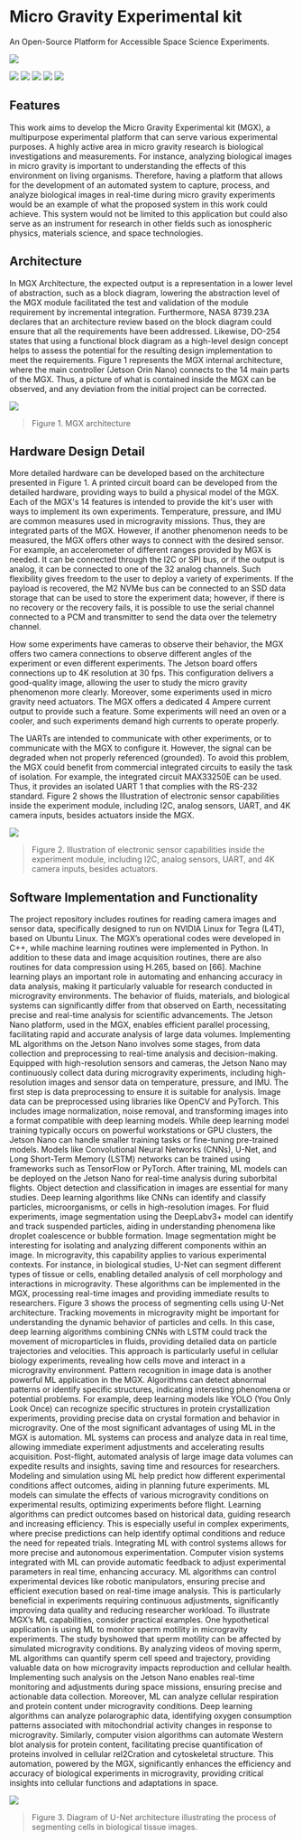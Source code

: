 # Micro Gravity Experimental kit

An Open-Source Platform for Accessible Space Science Experiments.

![](https://github.com/MouraWM/MGX-micro-gravity-experimental-kit/images/wd.jpg)

![](https://img.shields.io/github/stars/MouraWM/MGX-micro-gravity-experimental-kit) ![](https://img.shields.io/github/forks/MouraWM/MGX-micro-gravity-experimental-kit.svg) ![](https://img.shields.io/github/release/MouraWM/MGX-micro-gravity-experimental-kit.svg) ![](https://img.shields.io/github/issues/MouraWM/MGX-micro-gravity-experimental-kit.svg) ![](https://img.shields.io/github/bower/MouraWM/MGX-micro-gravity-experimental-kit.svg)

## Features

This work aims to develop the Micro Gravity Experimental kit (MGX), a multipurpose experimental platform that can serve various experimental purposes. A highly active area in micro gravity research is biological investigations and measurements. For instance, analyzing biological images in micro gravity is important to understanding the effects of this environment on living organisms. Therefore, having a platform that allows for the development of an automated system to capture, process, and analyze biological images in real-time during micro gravity experiments would be an example of what the proposed system in this work could achieve. This system would not be limited to this application but could also serve as an instrument for research in other fields such as ionospheric physics, materials science, and space technologies. 



## Architecture

In MGX Architecture, the expected output is a representation in a lower level of abstraction, such as a block diagram, lowering the abstraction level of the MGX module facilitated the test and validation of the module requirement by incremental integration. Furthermore, NASA 8739.23A declares that an architecture review based on the block diagram could ensure that all the requirements have been addressed. Likewise, DO-254 states that using a functional block diagram as a high-level design concept helps to assess the potential for the resulting design implementation to meet the requirements.
Figure 1 represents the MGX internal architecture, where the main controller (Jetson Orin Nano) connects to the 14 main parts of the MGX. Thus, a picture of what is contained inside the MGX can be observed, and any deviation from the initial project can be corrected.

![](https://github.com/MouraWM/MGX-micro-gravity-experimental-kit/blob/main/images/Fig01.png)

> Figure 1. MGX architecture



## Hardware Design Detail

More detailed hardware can be developed based on the architecture presented in Figure 1. A printed circuit board can be developed from the detailed hardware, providing ways to build a physical model of the MGX. Each of the MGX's 14 features is intended to provide the kit's user with ways to implement its own experiments. Temperature, pressure, and IMU are common measures used in microgravity missions. Thus, they are integrated parts of the MGX. However, if another phenomenon needs to be measured, the MGX offers other ways to connect with the desired sensor. For example, an accelerometer of different ranges provided by MGX is needed. It can be connected through the I2C or SPI bus, or if the output is analog, it can be connected to one of the 32 analog channels. Such flexibility gives freedom to the user to deploy a variety of experiments.
If the payload is recovered, the M2 NVMe bus can be connected to an SSD data storage that can be used to store the experiment data; however, if there is no recovery or the recovery fails, it is possible to use the serial channel connected to a PCM and transmitter to send the data over the telemetry channel. 

How some experiments have cameras to observe their behavior, the MGX offers two camera connections to observe different angles of the experiment or even different experiments. The Jetson board offers connections up to 4K resolution at 30 fps.  This configuration delivers a good-quality image, allowing the user to study the micro gravity phenomenon more clearly. Moreover, some experiments used in micro gravity need actuators. The MGX offers a dedicated 4 Ampere current output to provide such a feature. Some experiments will need an oven or a cooler, and such experiments demand high currents to operate properly.

The UARTs are intended to communicate with other experiments, or to communicate with the MGX to configure it. However, the signal can be degraded when not properly referenced (grounded). To avoid this problem, the MGX could benefit from commercial integrated circuits to easily the task of isolation. For example, the integrated circuit MAX33250E can be used. Thus, it provides an isolated UART 1 that complies with the RS-232 standard. Figure 2 shows the Illustration of electronic sensor capabilities inside the experiment module, including I2C, analog sensors, UART, and 4K camera inputs, besides actuators inside the MGX. 

![](https://github.com/MouraWM/MGX-micro-gravity-experimental-kit/blob/main/images/Fig02.png)

> Figure 2.  Illustration of electronic sensor capabilities inside the experiment module, including I2C, analog sensors, UART, and 4K camera inputs, besides actuators.



## Software Implementation and Functionality

The project repository includes routines for reading camera images and sensor data, specifically designed to run on NVIDIA Linux for Tegra (L4T), based on Ubuntu Linux. The MGX’s operational codes were developed in C++, while machine learning routines were implemented in Python. In addition to these data and image acquisition routines, there are also routines for data compression using H.265, based on [66]. Machine learning plays an important role in automating and enhancing accuracy in data analysis, making it particularly valuable for research conducted in microgravity environments. The behavior of fluids, materials, and biological systems can significantly differ from that observed on Earth, necessitating precise and real-time analysis for scientific advancements. The Jetson Nano platform, used in the MGX, enables efficient parallel processing, facilitating rapid and accurate analysis of large data volumes. Implementing ML algorithms on the Jetson Nano involves some stages, from data collection and preprocessing to real-time analysis and decision-making. Equipped with high-resolution sensors and cameras, the Jetson Nano may continuously collect data during microgravity experiments, including high-resolution images and sensor data on temperature, pressure, and IMU. The first step is data preprocessing to ensure it is suitable for analysis. Image data can be preprocessed using libraries like OpenCV and PyTorch. This includes image normalization, noise removal, and transforming images into a format compatible with deep learning models. While deep learning model training typically occurs on powerful workstations or GPU clusters, the Jetson Nano can handle smaller training tasks or fine-tuning pre-trained models. Models like Convolutional Neural Networks (CNNs),
U-Net, and Long Short-Term Memory (LSTM) networks can be trained using frameworks such as TensorFlow or PyTorch. After training, ML models can be deployed on the Jetson Nano for real-time analysis during suborbital flights. Object detection and classification in images are essential for many studies. Deep learning algorithms like CNNs can identify and classify particles, microorganisms, or cells in high-resolution images. For fluid experiments, image segmentation using the DeepLabv3+ model can identify and track suspended particles, aiding in understanding phenomena like droplet coalescence or
bubble formation. Image segmentation might be interesting for isolating and analyzing different components within an image. In microgravity, this capability applies to various experimental contexts. For instance, in biological studies, U-Net can segment different types of tissue or cells, enabling detailed analysis of cell morphology and interactions in microgravity. These algorithms can be implemented in the MGX, processing real-time images and
providing immediate results to researchers. Figure 3 shows the process of segmenting cells using U-Net architecture. Tracking movements in microgravity might be important for understanding the dynamic behavior of particles and cells. In this case, deep learning algorithms combining
CNNs with LSTM could track the movement of microparticles in fluids, providing detailed data on particle trajectories and velocities. This approach is particularly useful in cellular biology experiments, revealing how cells move and interact in a microgravity environment.
Pattern recognition in image data is another powerful ML application in the MGX. Algorithms can detect abnormal patterns or identify specific structures, indicating interesting phenomena or potential problems. For example, deep learning models like YOLO (You Only Look Once) can recognize specific structures in protein crystallization experiments, providing precise data on crystal formation and behavior in microgravity. One of the most significant advantages of using ML in the MGX is automation. ML systems can process and analyze data in real time, allowing immediate experiment adjustments and accelerating results acquisition. Post-flight, automated analysis of large image data volumes can expedite results and insights, saving time and resources for researchers. Modeling and simulation using ML help predict how different experimental conditions affect outcomes, aiding in planning future experiments. ML models can simulate the effects of various microgravity conditions on experimental results, optimizing experiments before
flight. Learning algorithms can predict outcomes based on historical data, guiding research and increasing efficiency. This is especially useful in complex experiments, where precise predictions can help identify optimal conditions and reduce the need for repeated trials. Integrating ML with control systems allows for more precise and autonomous experimentation. Computer vision systems integrated with ML can provide automatic feedback to adjust experimental parameters in real time, enhancing accuracy. ML algorithms can control experimental devices like robotic manipulators, ensuring precise and efficient execution based on real-time image analysis. This is particularly beneficial in experiments requiring continuous adjustments, significantly improving data quality and reducing researcher workload.
To illustrate MGX’s ML capabilities, consider practical examples. One hypothetical application is using ML to monitor sperm motility in microgravity experiments. The study byshowed that sperm motility can be affected by simulated microgravity conditions.
By analyzing videos of moving sperm, ML algorithms can quantify sperm cell speed and trajectory, providing valuable data on how microgravity impacts reproduction and cellular health. Implementing such analysis on the Jetson Nano enables real-time monitoring and adjustments during space missions, ensuring precise and actionable data collection. Moreover, ML can analyze cellular respiration and protein content under microgravity conditions. Deep learning algorithms can analyze polarographic data, identifying oxygen consumption patterns associated with mitochondrial activity changes in response to microgravity. Similarly, computer vision algorithms can automate Western blot analysis for protein content, facilitating precise quantification of proteins involved in cellular reI2Cration and cytoskeletal structure. This automation, powered by the MGX, significantly enhances the efficiency and accuracy of biological experiments in microgravity, providing critical insights into cellular functions and adaptations in space.



![](https://github.com/MouraWM/MGX-micro-gravity-experimental-kit/blob/main/images/Fig03.png)

> Figure 3.  Diagram of U-Net architecture illustrating the process of segmenting cells in biological tissue images.
